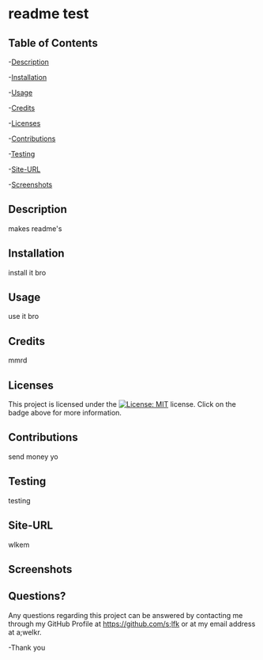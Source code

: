 
  # readme test

  ## Table of Contents
  
 -[Description](#Description)
  
 -[Installation](#Installation)
  
 -[Usage](#Usage)
  
 -[Credits](#Credits)
  
 -[Licenses](#Licenses)
  
 -[Contributions](#Contributions)
  
 -[Testing](#Testing)
  
 -[Site-URL](#Site-URL)
  
 -[Screenshots](#Screenshots)

  ## Description
  makes readme's

  ## Installation
  install it bro

  ## Usage
  use it bro

  ## Credits
  mmrd

  ## Licenses
  This project is licensed under the [![License: MIT](https://img.shields.io/badge/License-MIT-yellow.svg)](https://opensource.org/licenses/MIT) license. Click on the badge above for more information.

  ## Contributions
  send money yo

  ## Testing
  testing

  ## Site-URL
  wlkem

  ## Screenshots
  

  ## Questions?
  Any questions regarding this project can be answered by contacting me through my GitHub Profile at https://github.com/s;lfk or at my email address at a;welkr. 

  -Thank you


